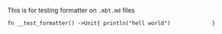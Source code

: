 This is for testing formatter on `.mbt.md` files

```mbt
fn __test_formatter() ->Unit{ println("hell world")             }
```